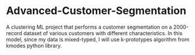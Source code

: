 # Advanced-Customer-Segmentation
A clustering ML project that performs a customer segmentation on a 2000-record dataset of various customers with different characteristics.
In this model, since my data is mixed-typed, I will use k-prototypes algorithm from kmodes python library.
